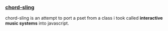 ### [chord-sling](https://joon-ko.github.io/chord-sling/)

chord-sling is an attempt to port a pset from a class i took called **interactive music systems** into javascript.
